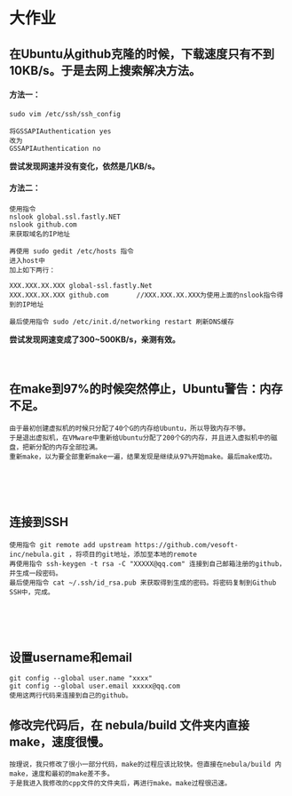 # 大作业
## 在Ubuntu从github克隆的时候，下载速度只有不到10KB/s。于是去网上搜索解决方法。
#### 方法一：
```
sudo vim /etc/ssh/ssh_config
 
将GSSAPIAuthentication yes
改为
GSSAPIAuthentication no

```
**尝试发现网速并没有变化，依然是几KB/s。**
<br/>
#### 方法二：
```
使用指令 
nslook global.ssl.fastly.NET
nslook github.com
来获取域名的IP地址

再使用 sudo gedit /etc/hosts 指令
进入host中
加上如下两行：

XXX.XXX.XX.XXX global-ssl.fastly.Net    
XXX.XXX.XX.XXX github.com       //XXX.XXX.XX.XXX为使用上面的nslook指令得到的IP地址

最后使用指令 sudo /etc/init.d/networking restart 刷新DNS缓存
```
**尝试发现网速变成了300~500KB/s，亲测有效。**
<br/>
<br/>
<br/>
## 在make到97%的时候突然停止，Ubuntu警告：内存不足。
```
由于最初创建虚拟机的时候只分配了40个G的内存给Ubuntu，所以导致内存不够。
于是退出虚拟机，在VMware中重新给Ubuntu分配了200个G的内存，并且进入虚拟机中的磁盘，把新分配的内存全部拉满。
重新make，以为要全部重新make一遍，结果发现是继续从97%开始make。最后make成功。
```
<br/>
<br/>
<br/>

## 连接到SSH
```
使用指令 git remote add upstream https://github.com/vesoft-inc/nebula.git ，将项目的git地址，添加至本地的remote
再使用指令 ssh-keygen -t rsa -C "XXXXX@qq.com" 连接到自己邮箱注册的github，并生成一段密码。
最后使用指令 cat ~/.ssh/id_rsa.pub 来获取得到生成的密码。将密码复制到Github SSH中，完成。
```
<br/>
<br/>
<br/>


## 设置username和email
```
git config --global user.name "xxxx"
git config --global user.email xxxxx@qq.com
使用这两行代码来连接到自己的github。
```

## 修改完代码后，在 nebula/build 文件夹内直接make，速度很慢。
```
按理说，我只修改了很小一部分代码，make的过程应该比较快。但直接在nebula/build 内make，速度和最初的make差不多。
于是我进入我修改的cpp文件的文件夹后，再进行make。make过程很迅速。
```

